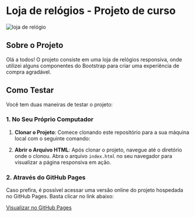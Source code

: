 # Loja de relógios - Projeto de curso

![loja de relógio](https://github.com/Ruan-Moraes/Bootstrap_Loja-de-relogio/assets/129057792/39ff3a84-8944-401f-ba42-dd0d14039d36)

## Sobre o Projeto

Olá a todos! O projeto consiste em uma loja de relógios responsiva, onde utilizei alguns componentes do Bootstrap para criar uma experiência de compra agradável.

## Como Testar

Você tem duas maneiras de testar o projeto:

### 1. No Seu Próprio Computador

1. **Clonar o Projeto**: Comece clonando este repositório para a sua máquina local com o seguinte comando:

2. **Abrir o Arquivo HTML**: Após clonar o projeto, navegue até o diretório onde o clonou. Abra o arquivo `index.html` no seu navegador para visualizar a página responsiva em ação.

### 2. Através do GitHub Pages

Caso prefira, é possível acessar uma versão online do projeto hospedada no GitHub Pages. Basta clicar no link abaixo:

[Visualizar no GitHub Pages](https://ruan-moraes.github.io/Bootstrap_Loja-de-relogio/)
